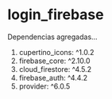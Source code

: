 # login_firebase

Dependencias agregadas...

 1. cupertino_icons: ^1.0.2
 2. firebase_core: ^2.10.0
 3. cloud_firestore: ^4.5.2
 4. firebase_auth: ^4.4.2
 5. provider: ^6.0.5
